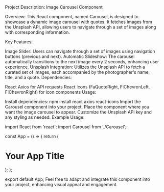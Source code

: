 Project Description: Image Carousel Component

Overview:
This React component, named Carousel, is designed to showcase a dynamic image carousel with quotes. It fetches images from the Unsplash API, allowing users to navigate through a set of images along with corresponding information.

Key Features:

Image Slider: Users can navigate through a set of images using navigation buttons (previous and next).
Automatic Slideshow: The carousel automatically transitions to the next image every 2 seconds, enhancing user experience.
Unsplash Integration: Utilizes the Unsplash API to fetch a curated set of images, each accompanied by the photographer's name, title, and a quote.
Dependencies:

React
Axios for API requests
React Icons (FaQuoteRight, FiChevronLeft, FiChevronRight) for icon components
Usage:

Install dependencies: npm install react axios react-icons
Import the Carousel component into your project.
Place the component where you want the image carousel to appear.
Customize the Unsplash API key and any styling as needed.
Example Usage:


import React from 'react';
import Carousel from './Carousel';

const App = () => {
  return (
    <div>
      <h1>Your App Title</h1>
      <Carousel />
    </div>
  );
};

export default App;
Feel free to adapt and integrate this component into your project, enhancing visual appeal and engagement.